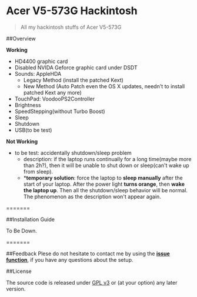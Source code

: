 Acer V5-573G Hackintosh
=======================

> All my hackintosh stuffs of Acer V5-573G

##Overview

**Working**

- HD4400 graphic card
- Disabled NVIDA Geforce graphic card under DSDT
- Sounds: AppleHDA
	* Legacy Method (install the patched Kext)
	* New Method (Auto Patch even the OS X updates, needn't to install patched Kext any more)
- TouchPad: VoodooPS2Controller
- Brightness
- SpeedStepping(without Turbo Boost)
- Sleep
- Shutdown
- USB(to be test)

**Not Working**

- to be test: accidentally shutdown/sleep problem
  - description: if the laptop runs continually for a long time(maybe more than 2h?), then it will be unable to shut down or sleep(can't wake up from sleep).
  - ***temporary solution**: force the laptop to **sleep manually** after the start of your laptop. After the power light **turns orange**, then **wake the laptop up**. Then all the shutdown/sleep behavior will be normal. The phenomenon as the description won't appear again.  

=======

##Installation Guide

To Be Down.

=======

##Feedback
Plese do not hesitate to contact me by using the **[issue function](https://github.com/Kaijun/Acer-V5-573G-Hackintosh/issues)**, if you have any questions about the setup.

##License

The source code is released under [GPL v3](http://www.gnu.org/copyleft/gpl.html) or (at your option) any later version.
